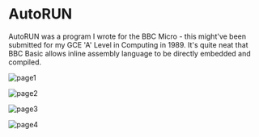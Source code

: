 # AutoRUN

AutoRUN was a program I wrote for the BBC Micro - this might've been submitted for my GCE 'A' Level in Computing in 1989.
It's quite neat that BBC Basic allows inline assembly language to be directly embedded and compiled.

![page1](https://raw2.github.com/rm-hull/nostalgia/master/bbc-b/AutoRUN/autorun_01.png)

![page2](https://raw2.github.com/rm-hull/nostalgia/master/bbc-b/AutoRUN/autorun_02.png)

![page3](https://raw2.github.com/rm-hull/nostalgia/master/bbc-b/AutoRUN/autorun_03.png)

![page4](https://raw2.github.com/rm-hull/nostalgia/master/bbc-b/AutoRUN/autorun_04.png)
